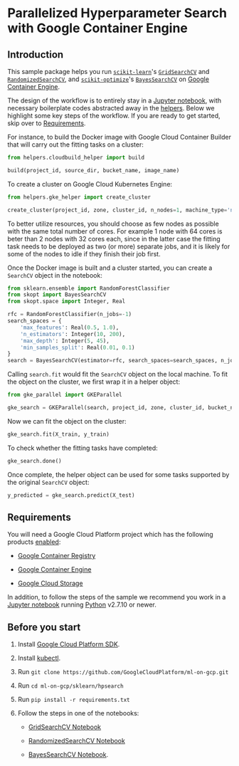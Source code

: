 # Parallelized Hyperparameter Search with Google Container Engine

## Introduction

This sample package helps you run [`scikit-learn`]'s [`GridSearchCV`] and [`RandomizedSearchCV`], and [`scikit-optimize`]'s [`BayesSearchCV`] on [Google Container Engine](https://cloud.google.com/container-engine/).

The design of the workflow is to entirely stay in a [Jupyter notebook], with necessary boilerplate codes abstracted away in the [helpers](helpers/).  Below we highlight some key steps of the workflow.  If you are ready to get started, skip over to [Requirements](##Requirements).

For instance, to build the Docker image with Google Cloud Container Builder that will carry out the fitting tasks on a cluster:

```python
from helpers.cloudbuild_helper import build

build(project_id, source_dir, bucket_name, image_name)
```

To create a cluster on Google Cloud Kubernetes Engine:

```python
from helpers.gke_helper import create_cluster

create_cluster(project_id, zone, cluster_id, n_nodes=1, machine_type='n1-standard-64')
```

To better utilize resources, you should choose as few nodes as possible with the same total number of cores.  For example 1 node with 64 cores is beter than 2 nodes with 32 cores each, since in the latter case the fitting task needs to be deployed as two (or more) separate jobs, and it is likely for some of the nodes to idle if they finish their job first.

Once the Docker image is built and a cluster started, you can create a `SearchCV` object in the notebook:

```python
from sklearn.ensemble import RandomForestClassifier
from skopt import BayesSearchCV
from skopt.space import Integer, Real

rfc = RandomForestClassifier(n_jobs=-1)
search_spaces = {
    'max_features': Real(0.5, 1.0),
    'n_estimators': Integer(10, 200),
    'max_depth': Integer(5, 45),
    'min_samples_split': Real(0.01, 0.1)
}
search = BayesSearchCV(estimator=rfc, search_spaces=search_spaces, n_jobs=-1, verbose=3, n_iter=100)
```

Calling `search.fit` would fit the `SearchCV` object on the local machine.  To fit the object on the cluster, we first wrap it in a helper object:

```python
from gke_parallel import GKEParallel

gke_search = GKEParallel(search, project_id, zone, cluster_id, bucket_name, image_name)
```

Now we can fit the object on the cluster:

```python
gke_search.fit(X_train, y_train)
```

To check whether the fitting tasks have completed:

```python
gke_search.done()
```

Once complete, the helper object can be used for some tasks supported by the original `SearchCV` object:

```python
y_predicted = gke_search.predict(X_test)
```


[`scikit-learn`]: http://scikit-learn.org/
[`GridSearchCV`]: http://scikit-learn.org/stable/modules/generated/sklearn.model_selection.GridSearchCV.html
[`RandomizedSearchCV`]: http://scikit-learn.org/stable/modules/generated/sklearn.model_selection.RandomizedSearchCV.html
[`scikit-optimize`]: https://scikit-optimize.github.io/
[`BayesSearchCV`]: https://scikit-optimize.github.io/#skopt.BayesSearchCV
[Jupyter notebook]: https://jupyter.org/

## Requirements

You will need a Google Cloud Platform project which has the following products [enabled](https://support.google.com/cloud/answer/6158841?hl=en):

- [Google Container Registry](https://cloud.google.com/container-registry/)

- [Google Container Engine](https://cloud.google.com/container-engine/)

- [Google Cloud Storage](https://cloud.google.com/storage/)


In addition, to follow the steps of the sample we recommend you work in a [Jupyter notebook] running [Python](https://www.python.org/) v2.7.10 or newer.


## Before you start

1. Install [Google Cloud Platform SDK](https://cloud.google.com/sdk/downloads).

1. Install [kubectl](https://cloud.google.com/container-engine/docs/quickstart).

1. Run `git clone https://github.com/GoogleCloudPlatform/ml-on-gcp.git`

1. Run `cd ml-on-gcp/sklearn/hpsearch`

1. Run `pip install -r requirements.txt`

1. Follow the steps in one of the notebooks:

	- [GridSearchCV Notebook](gke_grid_search.ipynb)

	- [RandomizedSearchCV Notebook](gke_randomized_search.ipynb)

	- [BayesSearchCV Notebook](gke_bayes_search.ipynb).
